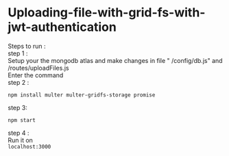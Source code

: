 # Uploading-file-with-grid-fs-with-jwt-authentication

Steps to run :\
step 1 : \
Setup your the mongodb atlas and make changes in file " /config/db.js" and  /routes/uploadFiles.js\
Enter the command \
step 2 : 
```
npm install multer multer-gridfs-storage promise
```
step 3:
```
npm start
```
step 4 : \
Run it on\
```localhost:3000```


